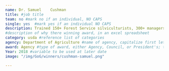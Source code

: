 ```yaml
---
name: Dr. Samuel	Cushman
title: #job title
team: no #mark no if an individual, NO CAPS
single: yes  #mark yes if an individual NO CAPS
description: Trained 150+ Forest Service silviculturists, 300+ managers, graduate students, professors, and researchers in the latest landscape ecology methods for natural resources management. Dr. Cushman has spent his career working across sectors and agencies to strengthen stewardship of public/private lands.
#description of why there winning award, in an excel spreadsheet
category: usda #reference list of categories
agency: Department of Agriculture #name of agency, capitalize first letter of each name
award: Agency #type of award, either Agency, Council, or President's; this is case sensitive so make sure to match the options listed exactly. This section generates the format of the card
Year: 2018 #variable to be used at later date
image: "/img/GoG/winners/cushman-samuel.png"

---
```

